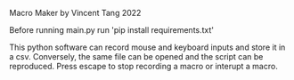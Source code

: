 Macro Maker by Vincent Tang 2022


Before running main.py run 'pip install requirements.txt'


This python software can record mouse and keyboard inputs and store it in a csv.
Conversely, the same file can be opened and the script can be reproduced.
Press escape to stop recording a macro or interupt a macro.
